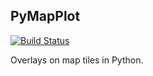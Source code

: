 PyMapPlot
--------------
[![Build Status](https://travis-ci.org/HengfengLi/pymapplot.svg?branch=master)](https://travis-ci.org/HengfengLi/pymapplot)

Overlays on map tiles in Python. 

